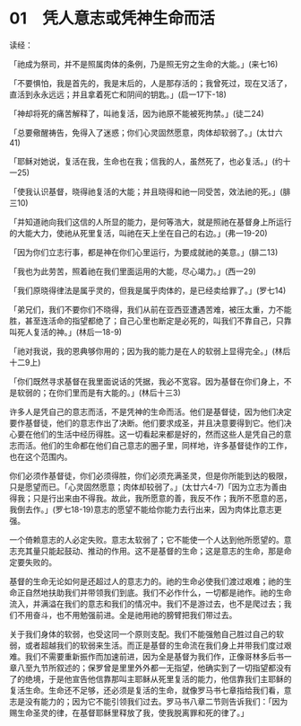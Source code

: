 # 01　凭人意志或凭神生命而活


读经：

「祂成为祭司，并不是照属肉体的条例，乃是照无穷之生命的大能。」(来七16)

「不要惧怕，我是首先的，我是末后的，人是那存活的；我曾死过，现在又活了，直活到永永远远；并且拿着死亡和阴间的钥匙。」(启一17下-18)

「神却将死的痛苦解释了，叫祂复活，因为祂原不能被死拘禁。」(徒二24)

「总要儆醒祷告，免得入了迷惑；你们心灵固然愿意，肉体却软弱了。」(太廿六41)

「耶稣对她说，复活在我，生命也在我；信我的人，虽然死了，也必复活。」(约十一25)

「使我认识基督，晓得祂复活的大能；并且晓得和祂一同受苦，效法祂的死。」(腓三10)

「并知道祂向我们这信的人所显的能力，是何等浩大，就是照祂在基督身上所运行的大能大力，使祂从死里复活，叫祂在天上坐在自己的右边。」(弗一19-20)

「因为你们立志行事，都是神在你们心里运行，为要成就祂的美意。」(腓二13)

「我也为此劳苦，照着祂在我们里面运用的大能，尽心竭力。」(西一29)

「我们原晓得律法是属乎灵的，但我是属乎肉体的，是已经卖给罪了。」(罗七14)

「弟兄们，我们不要你们不晓得，我们从前在亚西亚遭遇苦难，被压太重，力不能胜，甚至连活命的指望都绝了；自己心里也断定是必死的，叫我们不靠自己，只靠叫死人复活的神。」(林后一18-9)

「祂对我说，我的恩典够你用的；因为我的能力是在人的软弱上显得完全。」(林后十二9上)

「你们既然寻求基督在我里面说话的凭据，我必不宽容。因为基督在你们身上，不是软弱的；在你们里而是有大能的。」(林后十三3)

许多人是凭自己的意志而活，不是凭神的生命而活。他们是基督徒，因为他们决定要作基督徒，他们的意志作出了决断。他们要求成圣，并且决意要得到它。他们决心要在他们的生活中经历得胜。这一切看起来都是好的，然而这些人是凭自己的意志而活。他们的生命都在他们自己意志的圈子里，同样地，许多基督徒作的工作，也在这个范围内。

你们必须作基督徒，你们必须得胜，你们必须充满圣灵，但是你所能到达的极限，只是愿望而已。「心灵固然愿意；肉体却较弱了。」(太廿六4-7)「因为立志为善由得我；只是行出来由不得我。故此，我所愿意的善，我反不作；我所不愿意的恶，我倒去作。」(罗七18-19)意志的愿望不能给你能力去行出来，因为肉体比意志更强。

一个倚赖意志的人必定失败。意志太软弱了；它不能使一个人达到他所愿望的。意志充其量只能起鼓动、推动的作用。这不是基督的生命；这是意志的生命，那是命定要失败的。

基督的生命无论如何是还超过人的意志力的。祂的生命必使我们渡过艰难；祂的生命正自然地扶助我们并带领我们到底。我们不必作什么，一切都是祂作。祂的生命流入，并满溢在我们的意志和我们的情况中。我们不是游过去，也不是爬过去；我们不用奋斗，也不用勉强前进。全是祂用祂的膀臂把我们带过去。

关于我们身体的软弱，也受这同一个原则支配。我们不能强勉自己胜过自己的软弱，或者超越我们的软弱来生活。而正是基督的生命流在我们身上并带我们度过艰难。我们不需要重新振作而加速前进，因为全是基督为我们作，正像哥林多后书一章八至九节所叙述的；保罗曾是里里外外都一无指望，他确实到了一切指望都没有了的绝境，于是他宣告他信靠那叫主耶稣从死里复活的能力，他信靠我们主耶稣的复活生命。生命还不足够，还必须是复活的生命，就像罗马书七章指给我们看，意志是没有能力的；因为它不能引领我们过去。罗马书八章二节则告诉我们：「因为赐生命圣灵的律，在基督耶稣里释放了我，使我脱离罪和死的律了。」

